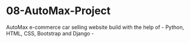 # 08-AutoMax-Project
AutoMax e-commerce car selling website build with the help of - Python, HTML, CSS, Bootstrap and Django -
